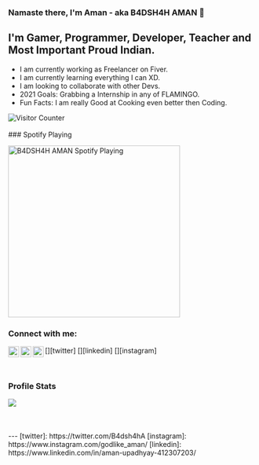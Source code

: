 ### Namaste there, I'm Aman - aka B4DSH4H AMAN 🙏

## I'm Gamer, Programmer, Developer, Teacher and Most Important Proud Indian.

- I am currently working as Freelancer on Fiver.
- I am currently learning everything I can XD.
- I am looking to collaborate with other Devs.
- 2021 Goals: Grabbing a Internship in any of FLAMINGO.
- Fun Facts: I am really Good at Cooking even better then Coding.

<img align="left" alt="Visitor Counter" src="https://visitor-badge.glitch.me/badge?page_id=B4DSH4H-AMAN.B4DSH4H-AMAN" />

<br />
<br />
### Spotify Playing

[<img src="https://now-playing-codestackr.vercel.app/api/spotify-playing" alt="B4DSH4H AMAN Spotify Playing" width="350" />](https://open.spotify.com/user/b3szfsmmqg2v1jlp6d2yv9602)

### Connect with me:

[<img align="left" alt="codeSTACKr | Twitter" width="22px" src="https://cdn.jsdelivr.net/npm/simple-icons@v3/icons/twitter.svg" />][twitter]
[<img align="left" alt="codeSTACKr | LinkedIn" width="22px" src="https://cdn.jsdelivr.net/npm/simple-icons@v3/icons/linkedin.svg" />][linkedin]
[<img align="left" alt="codeSTACKr | Instagram" width="22px" src="https://cdn.jsdelivr.net/npm/simple-icons@v3/icons/instagram.svg" />][instagram]

<br />

### Profile Stats

<img src ="https://github-readme-stats.vercel.app/api?username=B4DSH4H-AMAN&&show_icons=true&title_color=ffffff&icon_color=bb2acf&text_color=daf7dc&bg_color=151515">

<br />
<br />

<br />
<br />
---
[twitter]: https://twitter.com/B4dsh4hA
[instagram]: https://www.instagram.com/godlike_aman/
[linkedin]: https://www.linkedin.com/in/aman-upadhyay-412307203/

